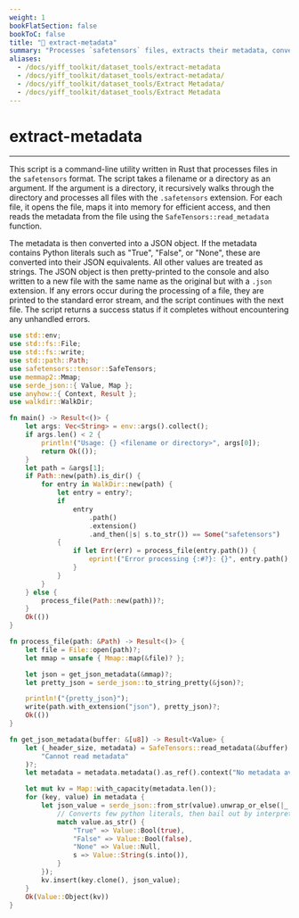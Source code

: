 ```yaml
---
weight: 1
bookFlatSection: false
bookToC: false
title: "🦀 extract-metadata"
summary: "Processes `safetensors` files, extracts their metadata, converts it into a JSON object, and writes the JSON to a new file. It can process individual files or all `safetensors` files in a directory."
aliases:
  - /docs/yiff_toolkit/dataset_tools/extract-metadata
  - /docs/yiff_toolkit/dataset_tools/extract-metadata/
  - /docs/yiff_toolkit/dataset_tools/Extract Metadata/
  - /docs/yiff_toolkit/dataset_tools/Extract Metadata
---
```


<!--markdownlint-disable MD025 -->

# extract-metadata

---

This script is a command-line utility written in Rust that processes files in the `safetensors` format. The script takes a filename or a directory as an argument. If the argument is a directory, it recursively walks through the directory and processes all files with the `.safetensors` extension. For each file, it opens the file, maps it into memory for efficient access, and then reads the metadata from the file using the `SafeTensors::read_metadata` function.

The metadata is then converted into a JSON object. If the metadata contains Python literals such as "True", "False", or "None", these are converted into their JSON equivalents. All other values are treated as strings. The JSON object is then pretty-printed to the console and also written to a new file with the same name as the original but with a `.json` extension. If any errors occur during the processing of a file, they are printed to the standard error stream, and the script continues with the next file. The script returns a success status if it completes without encountering any unhandled errors.

```rust
use std::env;
use std::fs::File;
use std::fs::write;
use std::path::Path;
use safetensors::tensor::SafeTensors;
use memmap2::Mmap;
use serde_json::{ Value, Map };
use anyhow::{ Context, Result };
use walkdir::WalkDir;

fn main() -> Result<()> {
    let args: Vec<String> = env::args().collect();
    if args.len() < 2 {
        println!("Usage: {} <filename or directory>", args[0]);
        return Ok(());
    }
    let path = &args[1];
    if Path::new(path).is_dir() {
        for entry in WalkDir::new(path) {
            let entry = entry?;
            if
                entry
                    .path()
                    .extension()
                    .and_then(|s| s.to_str()) == Some("safetensors")
            {
                if let Err(err) = process_file(entry.path()) {
                    eprint!("Error processing {:#?}: {}", entry.path(), err);
                }
            }
        }
    } else {
        process_file(Path::new(path))?;
    }
    Ok(())
}

fn process_file(path: &Path) -> Result<()> {
    let file = File::open(path)?;
    let mmap = unsafe { Mmap::map(&file)? };

    let json = get_json_metadata(&mmap)?;
    let pretty_json = serde_json::to_string_pretty(&json)?;

    println!("{pretty_json}");
    write(path.with_extension("json"), pretty_json)?;
    Ok(())
}

fn get_json_metadata(buffer: &[u8]) -> Result<Value> {
    let (_header_size, metadata) = SafeTensors::read_metadata(&buffer).context(
        "Cannot read metadata"
    )?;
    let metadata = metadata.metadata().as_ref().context("No metadata available")?;

    let mut kv = Map::with_capacity(metadata.len());
    for (key, value) in metadata {
        let json_value = serde_json::from_str(value).unwrap_or_else(|_| {
            // Converts few python literals, then bail out by interpreting the value as a string
            match value.as_str() {
                "True" => Value::Bool(true),
                "False" => Value::Bool(false),
                "None" => Value::Null,
                s => Value::String(s.into()),
            }
        });
        kv.insert(key.clone(), json_value);
    }
    Ok(Value::Object(kv))
}
```
